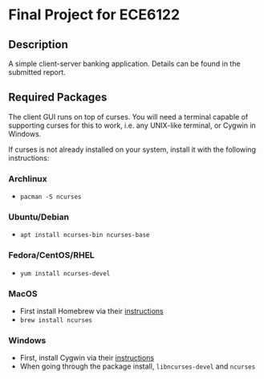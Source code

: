 # Final Project for ECE6122

## Description
A simple client-server banking application.  Details can be found in the
submitted report.

## Required Packages
The client GUI runs on top of curses.  You will need a terminal capable of
supporting curses for this to work, i.e. any UNIX-like terminal, or Cygwin in
Windows.

If curses is not already installed on your system, install it with the
following instructions:

### Archlinux
- `pacman -S ncurses`

### Ubuntu/Debian
- `apt install ncurses-bin ncurses-base`

### Fedora/CentOS/RHEL
- `yum install ncurses-devel`

### MacOS
- First install Homebrew via their [instructions](https://brew.sh/)
- `brew install ncurses`

### Windows
- First, install Cygwin via their [instructions](https://www.cygwin.com/)
- When going through the package install, `libncurses-devel` and `ncurses`
